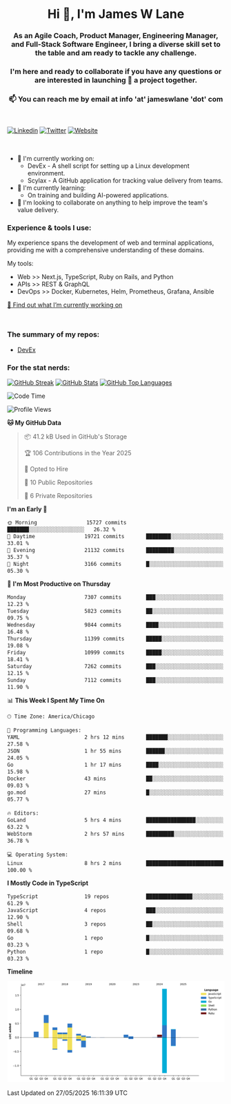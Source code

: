 <h1 align="center">Hi 👋, I'm James W Lane</h1>
<h3 align="center">As an Agile Coach, Product Manager, Engineering Manager, and Full-Stack Software Engineer, I bring a diverse skill set to the table and am ready to tackle any challenge.</h3>
<h3 align="center">I'm here and ready to collaborate if you have any questions or are interested in launching 🚀 a project together.</h3>

<div style="margin-top: 16px;" />

<h3 align="center">📫 You can reach me by email at info 'at' jameswlane 'dot' com</h3>

<div style="margin-top: 48px;" />

[![Linkedin](https://img.shields.io/badge/LinkedIn-0077B5?style=for-the-badge&logo=linkedin&logoColor=white)](https://www.linkedin.com/in/jameswlane/)
[![Twitter](https://img.shields.io/badge/Twitter-1DA1F2?style=for-the-badge&logo=twitter&logoColor=white)](https://x.com/jameswlane)
[![Website](https://img.shields.io/website?down_color=red&down_message=offline&style=for-the-badge&up_color=green&up_message=up&url=https%3A%2F%2Fwww.jameswlane.com)](https://www.jameswlane.com)

<div style="margin-top: 48px;" />

- 🔭 I'm currently working on:
  - DevEx - A shell script for setting up a Linux development environment.
  - Scylax - A GitHub application for tracking value delivery from teams.
- 🌱 I'm currently learning:
  - On training and building AI-powered applications.
- 👯 I'm looking to collaborate on anything to help improve the team's value delivery.

### Experience & tools I use:

My experience spans the development of web and terminal applications, providing me with a comprehensive understanding of these domains.

My tools:
- Web >> Next.js, TypeScript, Ruby on Rails, and Python
- APIs >> REST & GraphQL
- DevOps >> Docker, Kubernetes, Helm, Prometheus, Grafana, Ansible

[🔭 Find out what I’m currently working on](https://www.jameswlane.com/now)  

<div style="margin-top: 50px;"/>

### The summary of my repos:
- [DevEx](https://github.com/jameswlane/devex)  

### For the stat nerds:
[![GitHub Streak](https://github-readme-streak-stats.herokuapp.com?user=jameswlane&theme=tokyonight)](https://git.io/streak-stats)
[![GitHub Stats](https://github-readme-stats.vercel.app/api?username=jameswlane&show_icons=true&theme=tokyonight)](https://github-readme-stats.vercel.app)
[![GitHub Top Languages](https://github-readme-stats.vercel.app/api/top-langs?username=jameswlane&show_icons=true&locale=en&layout=compact&theme=tokyonight)](https://github-readme-stats.vercel.app)

<!--START_SECTION:waka-->
![Code Time](http://img.shields.io/badge/Code%20Time-532%20hrs%2015%20mins-blue)

![Profile Views](http://img.shields.io/badge/Profile%20Views-0-blue)

**🐱 My GitHub Data** 

> 📦 41.2 kB Used in GitHub's Storage 
 > 
> 🏆 106 Contributions in the Year 2025
 > 
> 💼 Opted to Hire
 > 
> 📜 10 Public Repositories 
 > 
> 🔑 6 Private Repositories 
 > 
**I'm an Early 🐤** 

```text
🌞 Morning                15727 commits       ███████░░░░░░░░░░░░░░░░░░   26.32 % 
🌆 Daytime                19721 commits       ████████░░░░░░░░░░░░░░░░░   33.01 % 
🌃 Evening                21132 commits       █████████░░░░░░░░░░░░░░░░   35.37 % 
🌙 Night                  3166 commits        █░░░░░░░░░░░░░░░░░░░░░░░░   05.30 % 
```
📅 **I'm Most Productive on Thursday** 

```text
Monday                   7307 commits        ███░░░░░░░░░░░░░░░░░░░░░░   12.23 % 
Tuesday                  5823 commits        ██░░░░░░░░░░░░░░░░░░░░░░░   09.75 % 
Wednesday                9844 commits        ████░░░░░░░░░░░░░░░░░░░░░   16.48 % 
Thursday                 11399 commits       █████░░░░░░░░░░░░░░░░░░░░   19.08 % 
Friday                   10999 commits       █████░░░░░░░░░░░░░░░░░░░░   18.41 % 
Saturday                 7262 commits        ███░░░░░░░░░░░░░░░░░░░░░░   12.15 % 
Sunday                   7112 commits        ███░░░░░░░░░░░░░░░░░░░░░░   11.90 % 
```


📊 **This Week I Spent My Time On** 

```text
🕑︎ Time Zone: America/Chicago

💬 Programming Languages: 
YAML                     2 hrs 12 mins       ███████░░░░░░░░░░░░░░░░░░   27.58 % 
JSON                     1 hr 55 mins        ██████░░░░░░░░░░░░░░░░░░░   24.05 % 
Go                       1 hr 17 mins        ████░░░░░░░░░░░░░░░░░░░░░   15.98 % 
Docker                   43 mins             ██░░░░░░░░░░░░░░░░░░░░░░░   09.03 % 
go.mod                   27 mins             █░░░░░░░░░░░░░░░░░░░░░░░░   05.77 % 

🔥 Editors: 
GoLand                   5 hrs 4 mins        ████████████████░░░░░░░░░   63.22 % 
WebStorm                 2 hrs 57 mins       █████████░░░░░░░░░░░░░░░░   36.78 % 

💻 Operating System: 
Linux                    8 hrs 2 mins        █████████████████████████   100.00 % 
```

**I Mostly Code in TypeScript** 

```text
TypeScript               19 repos            ███████████████░░░░░░░░░░   61.29 % 
JavaScript               4 repos             ███░░░░░░░░░░░░░░░░░░░░░░   12.90 % 
Shell                    3 repos             ██░░░░░░░░░░░░░░░░░░░░░░░   09.68 % 
Go                       1 repo              █░░░░░░░░░░░░░░░░░░░░░░░░   03.23 % 
Python                   1 repo              █░░░░░░░░░░░░░░░░░░░░░░░░   03.23 % 
```



**Timeline**

![Lines of Code chart](https://raw.githubusercontent.com/jameswlane/jameswlane/main/assets/bar_graph.png)


 Last Updated on 27/05/2025 16:11:39 UTC
<!--END_SECTION:waka-->
